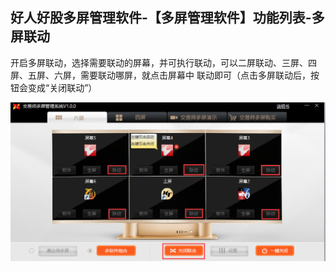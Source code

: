 ## 好人好股多屏管理软件-【多屏管理软件】功能列表-多屏联动

开启多屏联动，选择需要联动的屏幕，并可执行联动，可以二屏联动、三屏、四屏、五屏、六屏，需要联动哪屏，就点击屏幕中  联动即可（点击多屏联动后，按钮会变成“关闭联动”）

![image.png](/assets/110261.png)